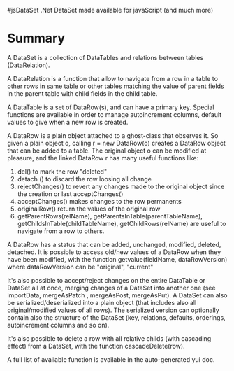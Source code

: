 #jsDataSet
.Net DataSet made available for javaScript (and much more)

# Summary 
A DataSet is a collection of DataTables and relations between tables (DataRelation).

A DataRelation is a function that allow to navigate from a row in a table to other rows in same table or other tables matching the value of parent fields in the parent table with child fields in the child table.

A DataTable is a set of DataRow(s), and can have a primary key. Special functions are available in order to manage autoincrement columns, default values to give when a new row is created.

A DataRow is a plain object attached to a ghost-class that observes it. So given a plain object o, calling r = new DataRow(o) creates a DataRow object that can be added to a table. The original object o can be modified at pleasure, and the linked DataRow r has many useful functions like:
1. del()  to mark the row "deleted"
2. detach ()  to discard the row loosing all change
3. rejectChanges() to revert any changes made to the original object since the creation or last acceptChanges()
4. acceptChanges() makes changes to the row permanents
5. originalRow() return the values of the original row
6. getParentRows(relName), getParentsInTable(parentTableName), getChildsInTable(childTableName), getChildRows(relName)  are useful to navigate from a row to others.

A DataRow has a status that can be added, unchanged, modified, deleted, detached.
It is possible to access old/new values of a DataRow when they have been modified, with the function getvalue(fieldName, dataRowVersion) where dataRowVersion can be "original", "current"

It's also possible to accept/reject changes on the entire DataTable or DataSet all at once, merging changes of a DataSet into another one (see importData, mergeAsPatch , mergeAsPost, mergeAsPut). A DataSet can also be serialized/deserialized into a plain object (that includes also all original/modified values of all rows).  The serialized version can optionally contain also the structure of the DataSet (key, relations, defaults, orderings, autoincrement columns and so on).

It's also possible to delete a row with all relative childs (with cascading effect) from a DataSet, with the function cascadeDelete(row).

A full list of available function is available in the auto-generated yui doc.

